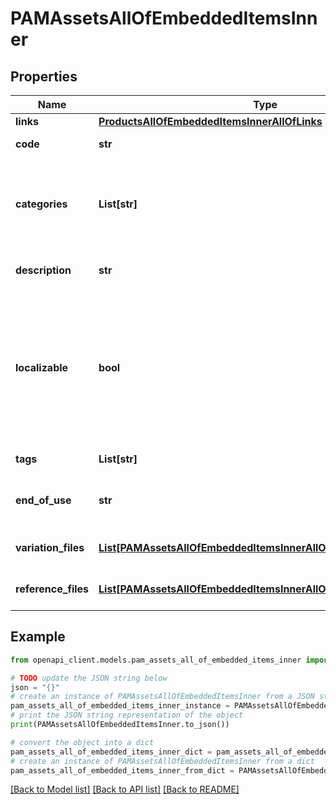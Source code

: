 # PAMAssetsAllOfEmbeddedItemsInner


## Properties

Name | Type | Description | Notes
------------ | ------------- | ------------- | -------------
**links** | [**ProductsAllOfEmbeddedItemsInnerAllOfLinks**](ProductsAllOfEmbeddedItemsInnerAllOfLinks.md) |  | [optional] 
**code** | **str** | PAM asset code | 
**categories** | **List[str]** | Codes of the PAM asset categories in which the asset is classified | [optional] 
**description** | **str** | Description of the PAM asset | [optional] [default to 'null']
**localizable** | **bool** | Whether the asset is localized or not, meaning if you want to have different reference files for each of your locale | [optional] [default to False]
**tags** | **List[str]** | Tags of the PAM asset | [optional] 
**end_of_use** | **str** | Date on which the PAM asset expire | [optional] [default to 'null']
**variation_files** | [**List[PAMAssetsAllOfEmbeddedItemsInnerAllOfVariationFilesInner]**](PAMAssetsAllOfEmbeddedItemsInnerAllOfVariationFilesInner.md) | Variations of the PAM asset | [optional] 
**reference_files** | [**List[PAMAssetsAllOfEmbeddedItemsInnerAllOfReferenceFilesInner]**](PAMAssetsAllOfEmbeddedItemsInnerAllOfReferenceFilesInner.md) | Reference files of the PAM asset | [optional] 

## Example

```python
from openapi_client.models.pam_assets_all_of_embedded_items_inner import PAMAssetsAllOfEmbeddedItemsInner

# TODO update the JSON string below
json = "{}"
# create an instance of PAMAssetsAllOfEmbeddedItemsInner from a JSON string
pam_assets_all_of_embedded_items_inner_instance = PAMAssetsAllOfEmbeddedItemsInner.from_json(json)
# print the JSON string representation of the object
print(PAMAssetsAllOfEmbeddedItemsInner.to_json())

# convert the object into a dict
pam_assets_all_of_embedded_items_inner_dict = pam_assets_all_of_embedded_items_inner_instance.to_dict()
# create an instance of PAMAssetsAllOfEmbeddedItemsInner from a dict
pam_assets_all_of_embedded_items_inner_from_dict = PAMAssetsAllOfEmbeddedItemsInner.from_dict(pam_assets_all_of_embedded_items_inner_dict)
```
[[Back to Model list]](../README.md#documentation-for-models) [[Back to API list]](../README.md#documentation-for-api-endpoints) [[Back to README]](../README.md)


